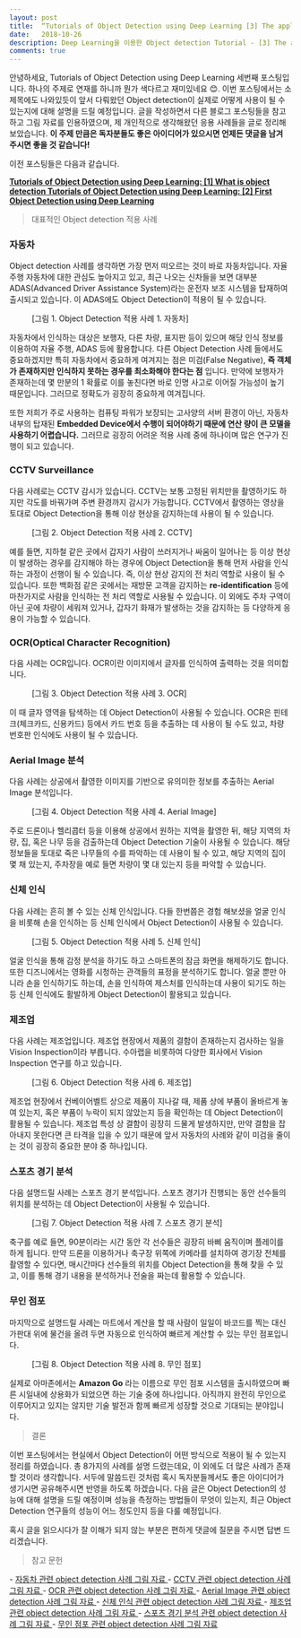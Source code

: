 ```yaml
---
layout: post
title:  “Tutorials of Object Detection using Deep Learning [3] The application of Object Detection”
date:   2018-10-26
description: Deep Learning을 이용한 Object detection Tutorial - [3] The application of Object Detection
comments: true
---
```


안녕하세요, Tutorials of Object Detection using Deep Learning 세번째 포스팅입니다. 
하나의 주제로 연재를 하니까 뭔가 색다르고 재미있네요 😊. 
이번 포스팅에서는 소제목에도 나와있듯이 앞서 다뤄왔던 Object detection이 실제로 어떻게 사용이 될 수 있는지에 대해 설명을 드릴 예정입니다. 
글을 작성하면서 다른 블로그 포스팅들을 참고하고 그림 자료를 인용하였으며, 제 개인적으로 생각해왔던 응용 사례들을 글로 정리해보았습니다.
**이 주제 만큼은 독자분들도 좋은 아이디어가 있으시면 언제든 댓글을 남겨 주시면 좋을 것 같습니다!**

이전 포스팅들은 다음과 같습니다.  

<a href="https://hoya012.github.io/blog/Tutorials-of-Object-Detection-Using-Deep-Learning-what-is-object-detection/" target="_blank"><b> Tutorials of Object Detection using Deep Learning: [1] What is object detection </b></a>
<a href="https://hoya012.github.io/blog/Tutorials-of-Object-Detection-Using-Deep-Learning-first-object-detection-using-deep-learning/" target="_blank"><b> Tutorials of Object Detection using Deep Learning: [2] First Object Detection using Deep Learning </b></a>

<blockquote> 대표적인 Object detection 적용 사례 </blockquote>

### 자동차

Object detection 사례를 생각하면 가장 먼저 떠오르는 것이 바로 자동차입니다. 
자율주행 자동차에 대한 관심도 높아지고 있고, 최근 나오는 신차들을 보면 대부분 ADAS(Advanced Driver Assistance System)라는 운전자 보조 시스템을 탑재하여 출시되고 있습니다. 
이 ADAS에도 Object Detection이 적용이 될 수 있습니다. 

<figure>
	<img src="{{ '/assets/img/object_detection_third/fig1.PNG' | prepend: site.baseurl }}" alt=""> 
	<figcaption> [그림 1. Object Detection 적용 사례 1. 자동차] </figcaption>
</figure> 

자동차에서 인식하는 대상은 보행자, 다른 차량, 표지판 등이 있으며 해당 인식 정보를 이용하여 자율 주행, ADAS 등에 활용합니다. 
다른 Object Detection 사례 들에서도 중요하겠지만 특히 자동차에서 중요하게 여겨지는 점은 미검(False Negative), **즉 객체가 존재하지만 인식하지 못하는 경우를 최소화해야 한다는 점** 입니다. 
만약에 보행자가 존재하는데 몇 만분의 1 확률로 이를 놓친다면 바로 인명 사고로 이어질 가능성이 높기 때문입니다. 
그러므로 정확도가 굉장히 중요하게 여겨집니다.  

또한 저희가 주로 사용하는 컴퓨팅 파워가 보장되는 고사양의 서버 환경이 아닌, 자동차 내부의 탑재된 **Embedded Device에서 수행이 되어야하기 때문에 연산 량이 큰 모델을 사용하기 어렵습니다.**
그러므로 굉장히 어려운 적용 사례 중에 하나이며 많은 연구가 진행이 되고 있습니다.

### CCTV Surveillance
다음 사례로는 CCTV 감시가 있습니다. 
CCTV는 보통 고정된 위치만을 촬영하기도 하지만 각도를 바꿔가며 주변 환경까지 감시가 가능합니다. 
CCTV에서 촬영하는 영상을 토대로 Object Detection을 통해 이상 현상을 감지하는데 사용이 될 수 있습니다. 

<figure>
	<img src="{{ '/assets/img/object_detection_third/fig2.PNG' | prepend: site.baseurl }}" alt=""> 
	<figcaption> [그림 2. Object Detection 적용 사례 2. CCTV] </figcaption>
</figure> 

예를 들면, 지하철 같은 곳에서 갑자기 사람이 쓰러지거나 싸움이 일어나는 등 이상 현상이 발생하는 경우를 감지해야 하는 경우에 Object Detection을 통해 먼저 사람을 인식하는 과정이 선행이 될 수 있습니다. 
즉, 이상 현상 감지의 전 처리 역할로 사용이 될 수 있습니다. 
또한 백화점 같은 곳에서는 재방문 고객을 감지하는 **re-identification** 등에 마찬가지로 사람을 인식하는 전 처리 역할로 사용될 수 있습니다. 
이 외에도 주차 구역이 아닌 곳에 차량이 세워져 있거나, 갑자기 화재가 발생하는 것을 감지하는 등 다양하게 응용이 가능할 수 있습니다. 

### OCR(Optical Character Recognition)
다음 사례는 OCR입니다. OCR이란 이미지에서 글자를 인식하여 출력하는 것을 의미합니다. 

<figure>
	<img src="{{ '/assets/img/object_detection_third/fig3.PNG' | prepend: site.baseurl }}" alt=""> 
	<figcaption> [그림 3. Object Detection 적용 사례 3. OCR] </figcaption>
</figure> 

이 때 글자 영역을 탐색하는 데 Object Detection이 사용될 수 있습니다. 
OCR은 핀테크(체크카드, 신용카드) 등에서 카드 번호 등을 추출하는 데 사용이 될 수도 있고, 차량 번호판 인식에도 사용이 될 수 있습니다.  

### Aerial Image 분석
다음 사례는 상공에서 촬영한 이미지를 기반으로 유의미한 정보를 추출하는 Aerial Image 분석입니다. 

<figure>
	<img src="{{ '/assets/img/object_detection_third/fig4.PNG' | prepend: site.baseurl }}" alt=""> 
	<figcaption> [그림 4. Object Detection 적용 사례 4. Aerial Image] </figcaption>
</figure> 

주로 드론이나 헬리콥터 등을 이용해 상공에서 원하는 지역을 촬영한 뒤, 해당 지역의 차량, 집, 혹은 나무 등을 검출하는데 Object Detection 기술이 사용될 수 있습니다. 
해당 정보들을 토대로 죽은 나무들의 수를 파악하는 데 사용이 될 수 있고, 해당 지역의 집이 몇 채 있는지, 주차장을 예로 들면 차량이 몇 대 있는지 등을 파악할 수 있습니다.  

### 신체 인식
다음 사례는 흔히 볼 수 있는 신체 인식입니다. 
다들 한번쯤은 경험 해보셨을 얼굴 인식을 비롯해 손을 인식하는 등 신체 인식에서 Object Detection이 사용될 수 있습니다.  

<figure>
	<img src="{{ '/assets/img/object_detection_third/fig5.PNG' | prepend: site.baseurl }}" alt=""> 
	<figcaption> [그림 5. Object Detection 적용 사례 5. 신체 인식] </figcaption>
</figure> 

얼굴 인식을 통해 감정 분석을 하기도 하고 스마트폰의 잠금 화면을 해제하기도 합니다. 
또한 디즈니에서는 영화를 시청하는 관객들의 표정을 분석하기도 합니다. 
얼굴 뿐만 아니라 손을 인식하기도 하는데, 손을 인식하여 제스처를 인식하는데 사용이 되기도 하는 등 신체 인식에도 활발하게 Object Detection이 활용되고 있습니다.

### 제조업
다음 사례는 제조업입니다. 제조업 현장에서 제품의 결함이 존재하는지 검사하는 일을 Vision Inspection이라 부릅니다. 
수아랩을 비롯하여 다양한 회사에서 Vision Inspection 연구를 하고 있습니다.  

<figure>
	<img src="{{ '/assets/img/object_detection_third/fig6.PNG' | prepend: site.baseurl }}" alt=""> 
	<figcaption> [그림 6. Object Detection 적용 사례 6. 제조업] </figcaption>
</figure> 


제조업 현장에서 컨베이어벨트 상으로 제품이 지나갈 때, 제품 상에 부품이 올바르게 놓여 있는지, 혹은 부품이 누락이 되지 않았는지 등을 확인하는 데 Object Detection이 활용될 수 있습니다. 
제조업 특성 상 결함이 굉장히 드물게 발생하지만, 만약 결함을 잡아내지 못한다면 큰 타격을 입을 수 있기 때문에 앞서 자동차의 사례와 같이 미검을 줄이는 것이 굉장히 중요한 분야 중 하나입니다. 

### 스포츠 경기 분석
다음 설명드릴 사례는 스포츠 경기 분석입니다. 
스포츠 경기가 진행되는 동안 선수들의 위치를 분석하는 데 Object Detection이 사용될 수 있습니다.  

<figure>
	<img src="{{ '/assets/img/object_detection_third/fig7.PNG' | prepend: site.baseurl }}" alt=""> 
	<figcaption> [그림 7. Object Detection 적용 사례 7. 스포츠 경기 분석] </figcaption>
</figure> 

축구를 예로 들면, 90분이라는 시간 동안 각 선수들은 굉장히 바삐 움직이며 플레이를 하게 됩니다. 
만약 드론을 이용하거나 축구장 위쪽에 카메라를 설치하여 경기장 전체를 촬영할 수 있다면, 매시간마다 선수들의 위치를 Object Detection을 통해 찾을 수 있고, 이를 통해 경기 내용을 분석하거나 전술을 짜는데 활용할 수 있습니다. 

### 무인 점포
마지막으로 설명드릴 사례는 마트에서 계산을 할 때 사람이 일일이 바코드를 찍는 대신 가판대 위에 물건을 올려 두면 자동으로 인식하여 빠르게 계산할 수 있는 무인 점포입니다. 

<figure>
	<img src="{{ '/assets/img/object_detection_third/fig8.PNG' | prepend: site.baseurl }}" alt=""> 
	<figcaption> [그림 8. Object Detection 적용 사례 8. 무인 점포] </figcaption>
</figure> 

실제로 아마존에서는 **Amazon Go** 라는 이름으로 무인 점포 시스템을 출시하였으며 빠른 시일내에 상용화가 되었으면 하는 기술 중에 하나입니다. 
아직까지 완전히 무인으로 이루어지고 있지는 않지만 기술 발전과 함께 빠르게 성장할 것으로 기대되는 분야입니다. 

<blockquote> 결론 </blockquote>  

이번 포스팅에서는 현실에서 Object Detection이 어떤 방식으로 적용이 될 수 있는지 정리를 하였습니다. 
총 8가지의 사례를 설명 드렸는데요, 이 외에도 더 많은 사례가 존재할 것이라 생각합니다. 
서두에 말씀드린 것처럼 혹시 독자분들께서도 좋은 아이디어가 생기시면 공유해주시면 반영을 하도록 하겠습니다. 
다음 글은 Object Detection의 성능에 대해 설명을 드릴 예정이며 성능을 측정하는 방법들이 무엇이 있는지, 최근 Object Detection 연구들의 성능이 어느 정도인지 등을 다룰 예정입니다.

혹시 글을 읽으시다가 잘 이해가 되지 않는 부분은 편하게 댓글에 질문을 주시면 답변 드리겠습니다.

<blockquote> 참고 문헌 </blockquote>  
- <a href="https://towardsdatascience.com/yolo-v3-object-detection-53fb7d3bfe6b" target="_blank"> 자동차 관련 object detection 사례 그림 자료 </a>
- <a href="https://www.2020cctv.com/security-solutions/video-analytics/" target="_blank"> CCTV 관련 object detection 사례 그림 자료 </a>
- <a href="https://www.pyimagesearch.com/2017/07/17/credit-card-ocr-with-opencv-and-python/" target="_blank"> OCR 관련 object detection 사례 그림 자료 </a>
- <a href="https://tryolabs.com/blog/2017/08/30/object-detection-an-overview-in-the-age-of-deep-learning/" target="_blank"> Aerial Image 관련 object detection 사례 그림 자료 </a>
- <a href="https://medium.com/@klin505/objective-c-image-face-detection-1f634215311c" target="_blank"> 신체 인식 관련 object detection 사례 그림 자료 </a>
- <a href="https://www.bannerengineering.com/sg/en/solutions/part-quality-inspection.html#all" target="_blank"> 제조업 관련 object detection 사례 그림 자료 </a>
- <a href="https://www.researchgate.net/figure/Moving-object-detection-as-Quy-Tram-2014_fig1_2734373" target="_blank"> 스포츠 경기 분석 관련 object detection 사례 그림 자료 </a>
- <a href="https://medium.com/@madanram/you-only-look-once-aaf841df2c7b" target="_blank"> 무인 점포 관련 object detection 사례 그림 자료 </a>
